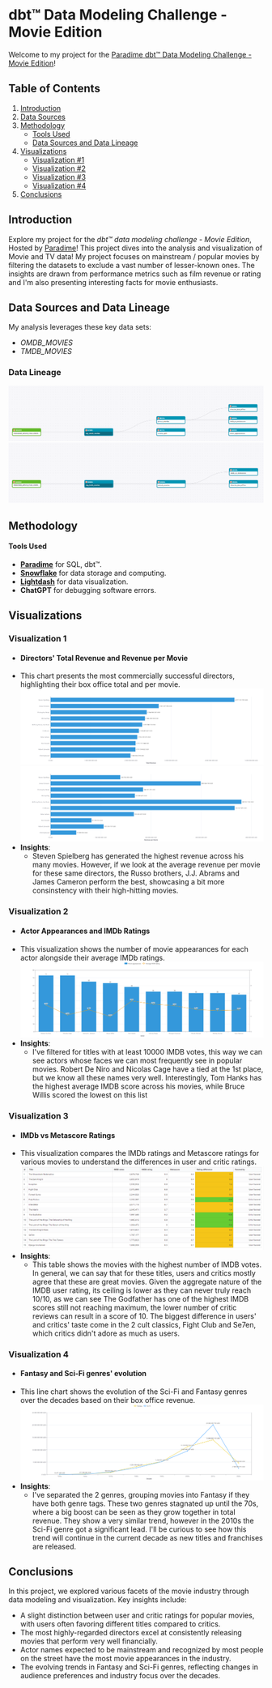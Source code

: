 # dbt™ Data Modeling Challenge - Movie Edition

Welcome to my project for the [Paradime dbt™ Data Modeling Challenge - Movie Edition](https://www.paradime.io/dbt-data-modeling-challenge-movie-edition)!

## Table of Contents
1. [Introduction](#introduction)
2. [Data Sources](#data-sources-and-data-lineage)
3. [Methodology](#methodology)
   - [Tools Used](#tools-used)
   - [Data Sources and Data Lineage](#data-sources-and-data-lineage)
4. [Visualizations](#visualizations)
   - [Visualization #1](#visualization-1)
   - [Visualization #2](#visualization-2)
   - [Visualization #3](#visualization-3)
   - [Visualization #4](#visualization-4)
5. [Conclusions](#conclusions)

## Introduction
Explore my project for the _dbt™ data modeling challenge - Movie Edition_, Hosted by [Paradime](https://www.paradime.io/)! 
This project dives into the analysis and visualization of Movie and TV data!
My project focuses on mainstream / popular movies by filtering the datasets to exclude a vast number of lesser-known ones. 
The insights are drawn from performance metrics such as film revenue or rating and I'm also presenting interesting facts for movie enthusiasts.

## Data Sources and Data Lineage
My analysis leverages these key data sets:
- *OMDB_MOVIES*
- *TMDB_MOVIES*

### Data Lineage
![OMDB Data Lineage](images/source_omdb_lineage.png)
![TMDB Data Lineage](images/source_tmdb_lineage.png)

## Methodology
#### Tools Used
- **[Paradime](https://www.paradime.io/)** for SQL, dbt™.
- **[Snowflake](https://www.snowflake.com/)** for data storage and computing.
- **[Lightdash](https://www.lightdash.com/)** for data visualization.
- **ChatGPT** for debugging software errors.



## Visualizations

### Visualization 1
- #### Directors' Total Revenue and Revenue per Movie
- This chart presents the most commercially successful directors, highlighting their box office total and per movie.
![Directors' Total Revenue](images/directors_total_revenue.png)
![Directors' Revenue per Movie](images/directors_rev_per_movie.png)
- **Insights**:
  - Steven Spielberg has generated the highest revenue across his many movies.
    However, if we look at the average revenue per movie for these same directors, the Russo brothers, J.J. Abrams and James Cameron perform the best, showcasing a bit more consinstency with their high-hitting movies.


### Visualization 2
- #### Actor Appearances and IMDb Ratings
- This visualization shows the number of movie appearances for each actor alongside their average IMDb ratings.
![Actor Appearances and IMDb Ratings](images/actor_appearances.png)
- **Insights**:
  - I've filtered for titles with at least 10000 IMDB votes, this way we can see actors whose faces we can most frequently see in popular movies.
    Robert De Niro and Nicolas Cage have a tied at the 1st place, but we know all these names very well. 
    Interestingly, Tom Hanks has the highest average IMDB score across his movies, while Bruce Willis scored the lowest on this list


### Visualization 3
- #### IMDb vs Metascore Ratings
- This visualization compares the IMDb ratings and Metascore ratings for various movies to understand the differences in user and critic ratings.
![IMDb vs Metascore Ratings](images/imdb_vs_metascore.png)
- **Insights**:
  - This table shows the movies with the highest number of IMDB votes.
    In general, we can say that for these titles, users and critics mostly agree that these are great movies.
    Given the aggregate nature of the IMDB user rating, its ceiling is lower as they can never truly reach 10/10, as we can see The Godfather has one of the highest IMDB scores still not reaching maximum, the lower number of critic reviews can result in a score of 10.
    The biggest difference in users' and critics' taste come in the 2 cult classics, Fight Club and Se7en, which critics didn't adore as much as users.

### Visualization 4
- #### Fantasy and Sci-Fi genres' evolution
- This line chart shows the evolution of the Sci-Fi and Fantasy genres over the decades based on their box office revenue.
![Fantasy and Sci-Fi genres' evolution](images/scifi-fantasy.png)
- **Insights**:
  - I've separated the 2 genres, grouping movies into Fantasy if they have both genre tags.
    These two genres stagnated up until the 70s, where a big boost can be seen as they grow together in total revenue.
    They show a very similar trend, however in the 2010s the Sci-Fi genre got a significant lead.
    I'll be curious to see how this trend will continue in the current decade as new titles and franchises are released.

## Conclusions
In this project, we explored various facets of the movie industry through data modeling and visualization. Key insights include:
- A slight distinction between user and critic ratings for popular movies, with users often favoring different titles compared to critics.
- The most highly-regarded directors excel at consistently releasing movies that perform very well financially.
- Actor names expected to be mainstream and recognized by most people on the street have the most movie appearances in the industry.
- The evolving trends in Fantasy and Sci-Fi genres, reflecting changes in audience preferences and industry focus over the decades.
